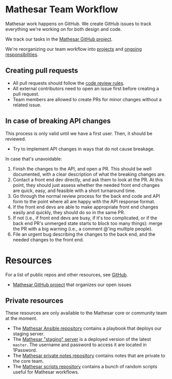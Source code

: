 # Mathesar Team Workflow

Mathesar work happens on GitHub. We create GitHub issues to track everything we're working on for both design and code.

We track our tasks in the [Mathesar GitHub project](https://github.com/orgs/mathesar-foundation/archive/projects/1).

We're reorganizing our team workflow into [projects](/archive/product/projects) and [ongoing responsibilities](/archive/team/workflow/responsibilities).

## Creating pull requests

- All pull requests should follow the [code review rules](/engineering/code-review).
- All external contributors need to open an issue first before creating a pull request.
- Team members are allowed to create PRs for minor changes without a related issue.

## In case of breaking API changes
This process is only valid until we have a first user.  Then, it should be reviewed.

- Try to implement API changes in ways that do not cause breakage.

In case that's unavoidable:

1. Finish the changes to the API, and open a PR.  This should be well documented, with a clear description of what the breaking changes are.
2. Contact a front end dev directly, and ask them to look at the PR.  At this point, they should just assess whether the needed front end changes are quick, easy, and feasible with a short turnaround time.
3. Go through the normal review process for the back end code and API form to the point where all are happy with the API response format.
4. If the front end devs are able to make appropriate front end changes easily and quickly, they should do so in the same PR.
5. If not (i.e., if front end devs are busy, if it's too complicated, or if the back end PR's unmerged state starts to block too many things): merge the PR with a big warning (i.e., a comment @'ing multiple people).
6. File an urgent bug describing the changes to the back end, and the needed changes to the front end.


# Resources
For a list of public repos and other resources, see [GitHub](/community/github).

- [Mathesar GitHub project](https://github.com/orgs/mathesar-foundation/archive/projects/1) that organizes our open issues

## Private resources

These resources are only available to the Mathesar core or community team at the moment.

- The [Mathesar Ansible repository](https://github.com/mathesar-foundation/mathesar-ansible) contains a playbook that deploys our staging server.
- The [Mathesar "staging" server](https://staging.mathesar.org/) is a deployed version of the latest `master`. The username and password to access it are located in 1Password.
- The [Mathesar private notes repository](https://github.com/mathesar-foundation/mathesar-private-notes) contains notes that are private to the core team.
- The [Mathesar scripts repository](https://github.com/mathesar-foundation/mathesar-scripts) contains a bunch of random scripts useful for Mathesar workflows.
